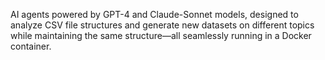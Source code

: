 AI agents powered by GPT-4 and Claude-Sonnet models, designed to analyze CSV file structures and generate new datasets on different topics while maintaining the same structure—all seamlessly running in a Docker container.